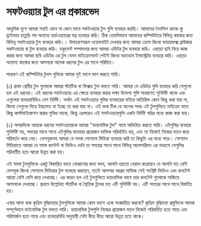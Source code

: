 # সফটওয়্যার টুল এর প্রকারভেদ

আধুনিক যুগে আমরা সবাই কোন না কোন ভাবে সফটওয়্যার টুল গুলি ব্যবহার করছি। আমাদের দৈনন্দিন কাজে স্ক্রু ড্রাইভার হাতুড়ি সব অন্যান্য হার্ডওয়্যারের যন্ত্র ব্যবহার করি। ঠিক তেমনিভাবে আমাদের কম্পিউটারে বিভিন্ন কাজের জন্য বিভিন্ন সফটওয়্যার টুল ব্যবহার করি।। উদাহরণসরূপ ওয়েবসাইট দেখবার জন্য আমরা ক্রোম কিংবা ফায়ারফক্স ব্রাউজার সফটওয়্যার বা টুল ব্যবহার করি। ডকুমেন্ট সম্পাদনার জন্য আমরা এডিটর টুল ব্যবহার করি। এছাড়া ছবি নিয়ে কাজ করার জন্য আমরা ছবি এডিটর এর টুল যেমন মাইক্রোসফট পেইন্ট কিংবা অ্যাডোব ইলাস্ট্রেটর ব্যবহার করি। এছাড়া অন্যান্য কাজের জন্য আপনারা অনেক ধরনের টুল এর সাথে পরিচিত।

সাধারণ এই কম্পিউটার টুলস গুলিকে আমরা দুই ভাগে ভাগ করতে পারি।

(১) প্রথম শ্রেনীর টুল গুলোকে আমরা স্ট্যাটিক বা ফিক্সড টুল বলতে পারি। আমরা যে এডিটর গুলি ব্যবহার করি সেগুলো হল এই ধরনের। এই ধরনের সফটওয়্যার এর ক্ষেত্রে ব্যবহার করার লক্ষ্য উদ্দেশ্য গুলি সাধারণত সুনির্দিষ্ট থাকে এবং এগুলোর ব্যবহারবিধিও বেশ নির্দিষ্ট। অর্থাৎ এই সফটওয়্যার গুলির ব্যবহারের বাইরে অতিরিক্ত কোন কিছু করা যায় না, কিংবা সেগুলো দিয়ে ইচ্ছামত যা ইচ্ছে তা করা যায় না। এই কথা টিক যে অনেক সময় এই টুলগুলিতে মাইক্রো নামে কিছু কাস্টমাইজেশন করার সুবিধা থাকে, কিন্তু এরপরেও এই সফটওয়্যারগুলি একটা নির্দিষ্ট গণ্ডির মধ্যে কাজ করা যায়।

(২) অপরদিকে আরেক ধরনের সফটওয়্যারকে আমরা "ডায়নামিক টুল" নামে অভিহিত করতে পারি। এইগুলির ব্যবহার সুনির্দিষ্ট নয়, সময়ের সাথে সাথে এইগুলির ব্যাবহার প্রয়োজন মাফিক পরিবর্তিত হয়, এবং তা নিজেই নিজের মতন করে পরিবর্তন করে নেয়। ফেসবুকসহ আমরা যে সমস্ত সোশ্যাল মিডিয়া ব্যবহার করি তা কিছুটা এর মধ্যে পড়ে। সোশ্যাল মিডিয়াতে আমরা যে সমস্ত কন্টেন্ট বা ভিডিও দেখি তা সময়ের সাথে সাথে বিভিন্ন অ্যালগরিদম এর মাধ্যমে সেগুলির পরিবর্তীত হয়ে আরো উন্নত করা হয়।

এই সমস্ত টুলগুলিকে একটু বিস্তারিত ভাবে বোঝানোর জন্য বলব, আপনি হয়তো খেয়াল করেছেন যে আপনি যত বেশি ফেসবুক কিংবা সোশ্যাল মিডিয়ার টুল ব্যবহার করছেন, ততই আপনার আগ্রহ মাফিক সেই সংশ্লিষ্ট ভিডিও এবং কনটেন্ট আরো বেশি বেশি করে দেখাচ্ছে। এর কারন হল এই টুলগুলিতে ডায়নামিক ভাবে তার কনটেন্ট গুলোকে সাজিয়ে আপনাকে দেখাচ্ছে। প্রথমে উল্লেখিত স্ট্যাটিক বা স্থৈতিক টুলের মত এটি সুনির্দিষ্ট নয়। এটি সময়ের সাথে সাথে বিবর্তিত হয়।

এবার আসা যাক কৃত্রিম বুদ্ধিমত্তার টুলগুলিকে আমরা কোন ভাগে একে সংজ্ঞায়িত করবো? কৃত্রিম বুদ্ধিমত্তা প্রযুক্তিকে আমরা সম্পূর্ণভাবে ডাইনামিক টুল বলতে পারি। ডায়নামিক টুলগুলি নিজের প্রয়োজন মতন নিজেই পরিবর্তিত হতে পারে এবং পরিমার্জন হতে পারে এবং ব্যবহারবিধি অনুযায়ী সেটা ধীরে ধীরে আরো উন্নত হতে থাকে।

